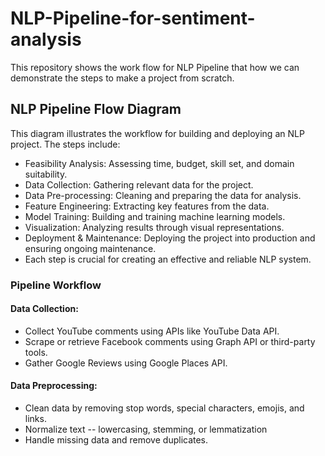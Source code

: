 # NLP-Pipeline-for-sentiment-analysis
This repository shows the work flow for NLP Pipeline that how we can demonstrate the steps to make a project from scratch.

## NLP Pipeline Flow Diagram

This diagram illustrates the workflow for building and deploying an NLP project. The steps include:

- Feasibility Analysis: Assessing time, budget, skill set, and domain suitability.
- Data Collection: Gathering relevant data for the project.
- Data Pre-processing: Cleaning and preparing the data for analysis.
- Feature Engineering: Extracting key features from the data.
- Model Training: Building and training machine learning models.
- Visualization: Analyzing results through visual representations.
- Deployment & Maintenance: Deploying the project into production and ensuring ongoing maintenance.
- Each step is crucial for creating an effective and reliable NLP system.

### Pipeline Workflow

#### Data Collection: 
- Collect YouTube comments using APIs like YouTube Data API.
- Scrape or retrieve Facebook comments using Graph API or third-party tools.
- Gather Google Reviews using Google Places API.

#### Data Preprocessing: 
- Clean data by removing stop words, special characters, emojis, and links.
- Normalize text
    -- lowercasing, stemming, or lemmatization     
- Handle missing data and remove duplicates.
